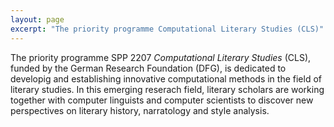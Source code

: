 ```yaml
---
layout: page
excerpt: "The priority programme Computational Literary Studies (CLS)"
---
```


The priority programme SPP 2207 *Computational Literary Studies* (CLS), funded by the German Research Foundation (DFG), is dedicated to developig and establishing innovative computational methods in the field of literary studies. In this emerging reserach field, literary scholars are working together with computer linguists and computer scientists to discover new perspectives on literary history, narratology and style analysis.
